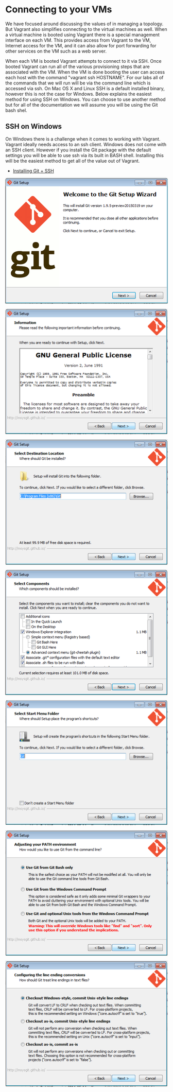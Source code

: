 # Connecting to your VMs

We have focused around discussing the values of in managing a topology. But Vagrant also simplifies connecting to the virtual machines as well. When a virtual machine is booted using Vagrant there is a special management interface on each VM. This provides access from Vagrant to the VM, Internet access for the VM, and it can also allow for port forwarding for other services on the VM such as a web server.

When each VM is booted Vagrant attempts to connect to it via SSH. Once booted Vagrant can run all of the various provisioning steps that are associated with the VM. When the VM is done booting the user can access each host with the command "vagrant ssh HOSTNAME". For our labs all of the commands that we will run will be via the command line which is accessed via ssh. On Mac OS X and Linux SSH is a default installed binary, however this is not the case for Windows. Below explains the easiest method for using SSH on Windows. You can choose to use another method but for all of the documentation we will assume you will be using the Git bash shel.

## SSH on Windows

On Windows there is a challenge when it comes to working with Vagrant. Vagrant ideally needs access to an ssh client. Windows does not come with an SSH client. However if you install the Git package with the default settings you will be able to use ssh via its built in BASH shell. Installing this will be the easiest method to get all of the value out of Vagrant.

- [Installing Git + SSH](https://git-scm.com/download/win)

![Windows Install Step 1](https://github.com/JNPRAutomate/JNPRAutomateDemo-Class/blob/master/docs/Images/1_git_install.png)

![Windows Install Step 2](https://github.com/JNPRAutomate/JNPRAutomateDemo-Class/blob/master/docs/Images/2_git_install.png)

![Windows Install Step 3](https://github.com/JNPRAutomate/JNPRAutomateDemo-Class/blob/master/docs/Images/3_git_install.png)

![Windows Install Step 4](https://github.com/JNPRAutomate/JNPRAutomateDemo-Class/blob/master/docs/Images/4_git_install.png)

![Windows Install Step 5](https://github.com/JNPRAutomate/JNPRAutomateDemo-Class/blob/master/docs/Images/5_git_install.png)

![Windows Install Step 6](https://github.com/JNPRAutomate/JNPRAutomateDemo-Class/blob/master/docs/Images/6_git_install.png)

![Windows Install Step 7](https://github.com/JNPRAutomate/JNPRAutomateDemo-Class/blob/master/docs/Images/7_git_install.png)

